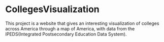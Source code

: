 # CollegesVisualization
This project is a website that gives an interesting visualization of colleges across America through a map of America, with data from the IPEDS(Integrated Postsecondary Education Data System). 
